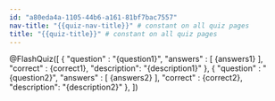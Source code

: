 ```yaml
---
id: "a80eda4a-1105-44b6-a161-81bf7bac7557"
nav-title: "{{quiz-nav-title}}" # constant on all quiz pages
title: "{{quiz-title}}" # constant on all quiz pages
---
```


@FlashQuiz([
    {
      "question"  : "{question1}",
      "answers" : [ {answers1} ],
      "correct"  : {correct1},
      "description": "{description1}"
    },
    {
      "question"  : "{question2}",
      "answers" : [ {answers2} ],
      "correct"  : {correct2},
      "description": "{description2}"
    },
])
